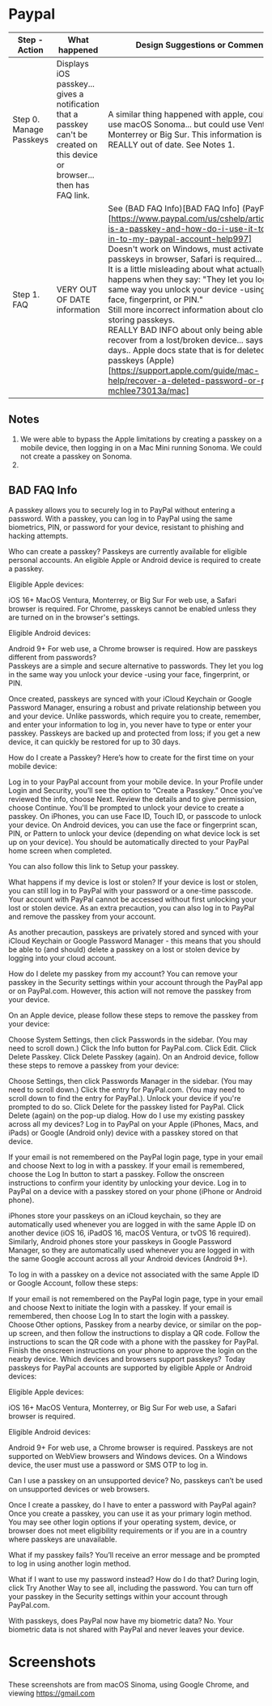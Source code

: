 # Paypal

| Step - Action | What happened | Design Suggestions or Comments |
| ---- | ----------- | ---------- |
| Step 0. Manage Passkeys | Displays iOS passkey... gives a notification that a passkey can't be created on this device or browser... then has FAQ link. | A similar thing happened with apple, could not use macOS Sonoma... but could use Ventura, Monterrey or Big Sur. This information is just REALLY out of date. See Notes 1.  | 
| Step 1. FAQ | VERY OUT OF DATE information | See (BAD FAQ Info)[BAD FAQ Info] (PayPal FAQ)[https://www.paypal.com/us/cshelp/article/what-is-a-passkey-and-how-do-i-use-it-to-log-in-to-my-paypal-account-help997]  <br> Doesn't work on Windows, must activate passkeys in browser, Safari is required... etc <br> It is a little misleading about what actually happens when they say: "They let you log in the same way you unlock your device -using your face, fingerprint, or PIN." <br> Still more incorrect information about cloud storing passkeys. <br> REALLY BAD INFO about only being able to recover from a lost/broken device... says only 30 days.. Apple docs state that is for deleted passkeys (Apple)[https://support.apple.com/guide/mac-help/recover-a-deleted-password-or-passkey-mchlee73013a/mac]  | 


## Notes 
1. We were able to bypass the Apple limitations by creating a passkey on a mobile device, then logging in on a Mac Mini running Sonoma. We could not create a passkey on Sonoma.
2. 


## BAD FAQ Info
A passkey allows you to securely log in to PayPal without entering a password. With a passkey, you can log in to PayPal using the same biometrics, PIN, or password for your device, resistant to phishing and hacking attempts.

Who can create a passkey? 
Passkeys are currently available for eligible personal accounts. An eligible Apple or Android device is required to create a passkey.

Eligible Apple devices:

iOS 16+
MacOS Ventura, Monterrey, or Big Sur
For web use, a Safari browser is required.
For Chrome, passkeys cannot be enabled unless they are turned on in the browser's settings.

Eligible Android devices:

Android 9+
For web use, a Chrome browser is required.
How are passkeys different from passwords?  
Passkeys are a simple and secure alternative to passwords. They let you log in the same way you unlock your device -using your face, fingerprint, or PIN.

Once created, passkeys are synced with your iCloud Keychain or Google Password Manager, ensuring a robust and private relationship between you and your device. Unlike passwords, which require you to create, remember, and enter your information to log in, you never have to type or enter your passkey. Passkeys are backed up and protected from loss; if you get a new device, it can quickly be restored for up to 30 days.

How do I create a Passkey? 
Here’s how to create for the first time on your mobile device:

Log in to your PayPal account from your mobile device.
In your Profile under Login and Security, you’ll see the option to “Create a Passkey.” Once you’ve reviewed the info, choose Next.
Review the details and to give permission, choose Continue.
You'll be prompted to unlock your device to create a passkey.
On iPhones, you can use Face ID, Touch ID, or passcode to unlock your device. On Android devices, you can use the face or fingerprint scan, PIN, or Pattern to unlock your device (depending on what device lock is set up on your device). You should be automatically directed to your PayPal home screen when completed.

You can also follow this link to Setup your passkey.

What happens if my device is lost or stolen? 
If your device is lost or stolen, you can still log in to PayPal with your password or a one-time passcode. Your account with PayPal cannot be accessed without first unlocking your lost or stolen device. As an extra precaution, you can also log in to PayPal and remove the passkey from your account.

As another precaution, passkeys are privately stored and synced with your iCloud Keychain or Google Password Manager - this means that you should be able to (and should) delete a passkey on a lost or stolen device by logging into your cloud account.

How do I delete my passkey from my account? 
You can remove your passkey in the Security settings within your account through the PayPal app or on PayPal.com. However, this action will not remove the passkey from your device.

On an Apple device, please follow these steps to remove the passkey from your device:

Choose System Settings, then click Passwords in the sidebar. (You may
need to scroll down.)
Click the Info button for PayPal.com.
Click Edit. 
Click Delete Passkey.
Click Delete Passkey (again).
On an Android device, follow these steps to remove a passkey from your device:

Choose Settings, then click Passwords Manager in the sidebar. (You
may need to scroll down.)
Click the entry for PayPal.com. (You may need to scroll down to find the entry for PayPal.).
Unlock your device if you're prompted to do so.
Click Delete for the passkey listed for PayPal.
Click Delete (again) on the pop-up dialog.
How do I use my existing passkey across all my devices? 
Log in to PayPal on your Apple (iPhones, Macs, and iPads) or Google (Android only) device with a passkey stored on that device.

If your email is not remembered on the PayPal login page, type in your email and choose Next to log in with a passkey. If your email is remembered, choose the Log In button to start a passkey. 
Follow the onscreen instructions to confirm your identity by unlocking your device.
Log in to PayPal on a device with a passkey stored on your phone (iPhone or Android phone).

iPhones store your passkeys on an iCloud keychain, so they are automatically used whenever you are logged in with the same Apple ID on another device (iOS 16, iPadOS 16, macOS Ventura, or tvOS 16 required). Similarly, Android phones store your passkeys in Google Password Manager, so they are automatically used whenever you are logged in with the same Google account across all your Android devices (Android 9+).

To log in with a passkey on a device not associated with the same Apple ID or Google Account, follow these steps:

If your email is not remembered on the PayPal login page, type in your email and choose Next to initiate the login with a passkey. If your email is remembered, then choose Log In to start the login with a passkey.
Choose Other options, Passkey from a nearby device, or similar on the pop-up screen, and then follow the instructions to display a QR code.
Follow the instructions to scan the QR code with a phone with the passkey for PayPal.
Finish the onscreen instructions on your phone to approve the login on the nearby device.
Which devices and browsers support passkeys? 
Today passkeys for PayPal accounts are supported by eligible Apple or Android devices:

Eligible Apple devices:

iOS 16+
MacOS Ventura, Monterrey, or Big Sur
For web use, a Safari browser is required.

Eligible Android devices:

Android 9+
For web use, a Chrome browser is required.
Passkeys are not supported on WebView browsers and Windows devices. On a Windows device, the user must use a password or SMS OTP to log in. 

Can I use a passkey on an unsupported device? 
No, passkeys can’t be used on unsupported devices or web browsers. 

Once I create a passkey, do I have to enter a password with PayPal again? 
Once you create a passkey, you can use it as your primary login method. You may see other login options if your operating system, device, or browser does not meet eligibility requirements or if you are in a country where passkeys are unavailable. 

What if my passkey fails? 
You’ll receive an error message and be prompted to log in using another login method.

What if I want to use my password instead? How do I do that?
During login, click Try Another Way to see all, including the password. You can turn off your passkey in the Security settings within your account through PayPal.com.  

With passkeys, does PayPal now have my biometric data? 
No. Your biometric data is not shared with PayPal and never leaves your device. 

# Screenshots

These screenshots are from macOS Sinoma, using Google Chrome, and viewing https://gmail.com
